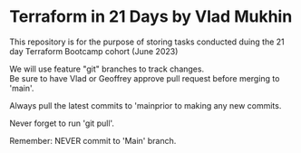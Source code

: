 # Terraform in 21 Days by Vlad Mukhin

This repository is for the purpose of storing tasks conducted duing the 21 day Terraform Bootcamp cohort (June 2023)

We will use feature "git" branches to track changes.  
Be sure to have Vlad or Geoffrey approve pull request before merging to 'main'.  

Always pull the latest commits to 'mainprior to making any new commits.  

Never forget to run 'git pull'.  

Remember: NEVER commit to 'Main' branch.  